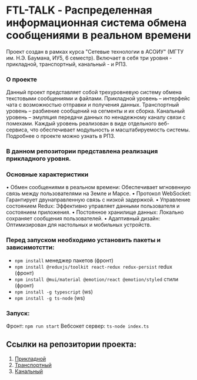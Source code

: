 # FTL-TALK - Распределенная информационная система обмена сообщениями в реальном времени
Проект создан в рамках курса "Сетевые технологии в АСОИУ" (МГТУ им. Н.Э. Баумана, ИУ5, 6 семестр). Включает в себя три уровня - прикладной, транспортный, канальный - и РПЗ.

### О проекте
Данный проект представляет собой трехуровневую систему обмена текстовыми сообщениями и файлами. Прикладной уровень – интерфейс чата с возможностью отправки и получения данных. Транспортный уровень – разбиение сообщений на сегменты и их сборка. Канальный уровень – эмуляция передачи данных по ненадежному каналу связи с помехами. Каждый уровень реализован в виде отдельного веб-сервиса, что обеспечивает модульность и масштабируемость системы. Подробнее о проекте можно узнать в РПЗ.

### В данном репозитории представлена реализация прикладного уровня.

### Основные характеристики

•  Обмен сообщениями в реальном времени: Обеспечивает мгновенную связь между пользователями на Земле и Марсе.
•  Протокол WebSocket: Гарантирует двунаправленную связь с низкой задержкой.
•  Управление состоянием Redux: Эффективно управляет данными пользователя и состоянием приложения.
•  Постоянное хранилище данных: Локально сохраняет сообщения пользователей.
•  Адаптивный дизайн: Оптимизирован для настольных и мобильных устройств.

### Перед запуском необходимо установить пакеты и зависимотстти:

- ``` npm install ``` менеджер пакетов (фронт)
- ```npm install @reduxjs/toolkit react-redux redux-persist``` redux (фронт)
- ``` npm install @mui/material @emotion/react @emotion/styled ``` стили (фронт)
- ``` npm install -g typescript ``` (ws)
- ``` npm install -g ts-node ``` (ws)

### Запуск:

Фронт: ```npm run start```
Вебсокет сервер: ```ts-node index.ts```

## Ссылки на репозитории проекта:
1. [Прикладной](https://github.com/Arteeemis/FTL-TALK-APPLICATION)
2. [Транспортный](https://github.com/KristinaBu/mars-chat-transport)
3. [Канальный](https://github.com/Kh-Inna/mars-chat-channel)

